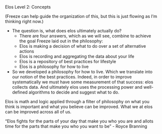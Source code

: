 Elos Level 2: Concepts

(Freeze can help guide the organization of this, but this is just flowing as I’m thinking right now.)

 - The question is, what does elos ultimately actually do?
   - There are four answers, which as we will see, combine to achieve the goal Freeze laid out in the philosophy:
   - Elos is making a decision of what to do over a set of alternative actions
   - Elos is recording and aggregating the data about your life
   - Elos is a repository of best practices for lifestyle
   - Elos is a philosophy for how to live
 - So we developed a philosophy for how to live. Which we translate into our notion of the best practices. Indeed, in order to improve systematically we must have some measurement of that success: elos collects data. And ultimately elos uses the processing power and well-defined algorithms to decide and suggest what to do.

Elos is math and logic applied through a filter of philosophy on what you think is important and what you believe can be improved. What we at elos can be improved across all of us.

“Elos fights for the parts of your day that make you who you are and allots time for the parts that make you who you want to be” - Royce Branning

